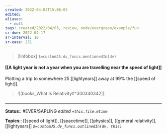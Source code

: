 ```yaml
---
created: 2022-04-03T15:06:03 
edited: 
aliases:
  - null
tags: created/2022/04/03, review, node/evergreen/example/fun
sr-due: 2022-04-17
sr-interval: 10
sr-ease: 251
---
```

> [!infobox]
`$=customJS.dv_funcs.mentionedIn(dv)`

#### [[A light year is not a year when you are travelling near the speed of light]] 

Plotting a trip to somewhere 25 [[lightyears]] away at 99% the [[speed of light]].
> ![[books_What Is Relativity#^300340342]]

### <hr class="footnote"/>

**Status**:: #EVER/SAPLING 
*edited `=this.file.mtime`*

**Topics**:: [[speed of light]], [[spacetime]], [[physics]], [[general relativity]], [[lightyears]]
*`$=customJS.dv_funcs.outlinedIn(dv, this)`*

